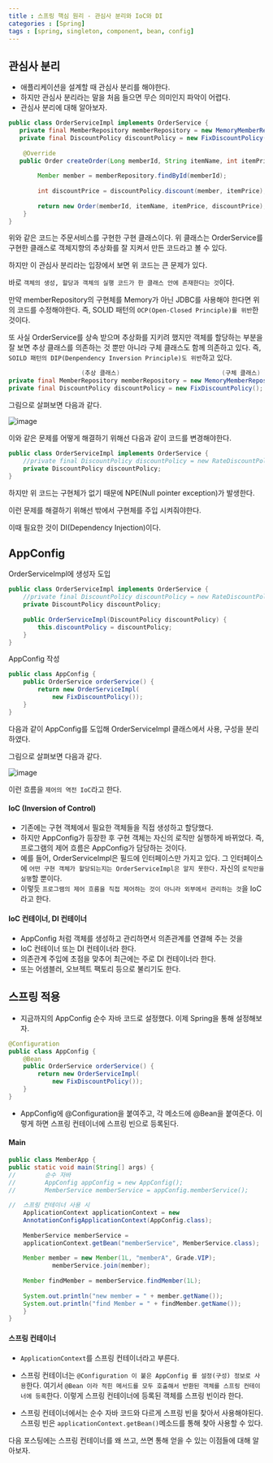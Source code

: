 ```yaml
---
title : 스프링 핵심 원리 - 관심사 분리와 IoC와 DI
categories : [Spring]
tags : [spring, singleton, component, bean, config]
---
```




## 관심사 분리

- 애플리케이션을 설계할 때 관심사 분리를 해야한다.
- 하지만 관심사 분리라는 말을 처음 들으면 무슨 의미인지 파악이 어렵다.
- 관심사 분리에 대해 알아보자.



 ```java
 public class OrderServiceImpl implements OrderService {
 	private final MemberRepository memberRepository = new MemoryMemberRepository();
 	private final DiscountPolicy discountPolicy = new FixDiscountPolicy(); 
     
     @Override
 	public Order createOrder(Long memberId, String itemName, int itemPrice) {
 		
         Member member = memberRepository.findById(memberId);
 	
         int discountPrice = discountPolicy.discount(member, itemPrice); 
 		
         return new Order(memberId, itemName, itemPrice, discountPrice);
     } 
 }
 ```

위와 같은 코드는 주문서비스를 구현한 구현 클래스이다. 위 클래스는 OrderService를 구현한 클래스로 객체지향의 추상화를 잘 지켜서 만든 코드라고 볼 수 있다.

하지만 이 관심사 분리라는 입장에서 보면 위 코드는 큰 문제가 있다.

바로 `객체의 생성, 할당과 객체의 실행 코드가 한 클래스 안에 존재한다는 것`이다.

만약 memberRepository의 구현체를 Memory가 아닌 JDBC를 사용해야 한다면 위의 코드를 수정해야한다. 즉, SOLID 패턴의 `OCP(Open-Closed Principle)를 위반`한 것이다.

또 사실 OrderService를 상속 받으며 추상화를 지키려 했지만 객체를 할당하는 부분을 잘 보면 추상 클래스를 의존하는 것 뿐만 아니라 구체 클래스도 함께 의존하고 있다. 즉, `SOILD 패턴의 DIP(Denpendency Inversion Principle)도 위반`하고 있다. 

```java
					(추상 클래스)							(구체 클래스)
private final MemberRepository memberRepository = new MemoryMemberRepository();
private final DiscountPolicy discountPolicy = new FixDiscountPolicy();
```

그림으로 살펴보면 다음과 같다.

![image](https://github.com/sunjong0214/algorithm-study/assets/117134728/3d9f1cca-864b-478e-b66a-0b067e52da09)

이와 같은 문제를 어떻게 해결하기 위해선 다음과 같이 코드를 변경해야한다.

```java
public class OrderServiceImpl implements OrderService {
	//private final DiscountPolicy discountPolicy = new RateDiscountPolicy(); 
	private DiscountPolicy discountPolicy;
}
```

하지만 위 코드는 구현체가 없기 때문에 NPE(Null pointer exception)가 발생한다.

이런 문제를 해결하기 위해선 밖에서 구현체를 주입 시켜줘야한다.

이때 필요한 것이 DI(Dependency Injection)이다.



## AppConfig

OrderServiceImpl에 생성자 도입

```java
public class OrderServiceImpl implements OrderService {
	//private final DiscountPolicy discountPolicy = new RateDiscountPolicy(); 
	private DiscountPolicy discountPolicy;
    
    public OrderServiceImpl(DiscountPolicy discountPolicy) {
        this.discountPolicy = discountPolicy;
    }
}
```

AppConfig 작성

```java
public class AppConfig {
    public OrderService orderService() {
		return new OrderServiceImpl(
			new FixDiscountPolicy());
    }
}
```

다음과 같이 AppConfig를 도입해 OrderServiceImpl 클래스에서 사용, 구성을 분리하였다.

그림으로 살펴보면 다음과 같다.

![image](https://github.com/sunjong0214/algorithm-study/assets/117134728/65c2b749-4868-4253-961c-d02338612174)

이런 흐름을 `제어의 역전 IoC`라고 한다.



#### IoC (Inversion of Control)

- 기존에는 구현 객체에서 필요한 객체들을 직접 생성하고 할당했다.
- 하지만 AppConfig가 등장한 후 구현 객체는 자신의 로직만 실행하게 바뀌었다. 즉, 프로그램의 제어 흐름은 AppConfig가 담당하는 것이다.
- 예를 들어, OrderServiceImpl은 필드에 인터페이스만 가지고 있다. 그 인터페이스에 `어떤 구현 객체가 할당되는지는 OrderServiceImpl은 알지 못한다.` 자신의 `로직만을 실행`할 뿐이다.
- 이렇듯 `프로그램의 제어 흐름을 직접 제어하는 것이 아니라 외부에서 관리하는 것`을 IoC라고 한다.



#### IoC 컨테이너, DI 컨테이너

- AppConfig 처럼 객체를 생성하고 관리하면서 의존관계를 연결해 주는 것을
- IoC 컨테이너 또는 DI 컨테이너라 한다.
- 의존관계 주입에 초점을 맞추어 최근에는 주로 DI 컨테이너라 한다. 
- 또는 어샘블러, 오브젝트 팩토리 등으로 불리기도 한다.



## 스프링 적용

- 지금까지의 AppConfig 순수 자바 코드로 설정했다. 이제 Spring을 통해 설정해보자.



```java
@Configuration
public class AppConfig {
    @Bean
    public OrderService orderService() {
		return new OrderServiceImpl(
			new FixDiscountPolicy());
    }
}
```

- AppConfig에 @Configuration을 붙여주고, 각 메소드에 @Bean을 붙여준다. 이렇게 하면 스프링 컨테이너에 스프링 빈으로 등록된다.

#### Main

```java
public class MemberApp {
public static void main(String[] args) { 
//		  순수 자바
//        AppConfig appConfig = new AppConfig();
//        MemberService memberService = appConfig.memberService();
    
//	스프링 컨테이너 사용 시
	ApplicationContext applicationContext = new
	AnnotationConfigApplicationContext(AppConfig.class);
    
	MemberService memberService =
	applicationContext.getBean("memberService", MemberService.class);
    
	Member member = new Member(1L, "memberA", Grade.VIP);
    	    memberService.join(member);
    
	Member findMember = memberService.findMember(1L);
    
	System.out.println("new member = " + member.getName()); 
	System.out.println("find Member = " + findMember.getName());
    } 
}
```



#### 스프링 컨테이너

- `ApplicationContext`를 스프링 컨테이너라고 부른다.

- 스프링 컨테이너는 `@Configuration 이 붙은 AppConfig 를 설정(구성) 정보로 사용`한다. 여기서 `@Bean 이라 적힌 메서드를 모두 호출해서 반환된 객체를 스프링 컨테이너에 등록`한다. 이렇게 스프링 컨테이너에 등록된 객체를 스프링 빈이라 한다.
- 스프링 컨테이너에서는 순수 자바 코드와 다르게 스프링 빈을 찾아서 사용해야된다. 스프링 빈은 `applicationContext.getBean()`메소드를 통해 찾아 사용할 수 있다.



다음 포스팅에는 스프링 컨테이너를 왜 쓰고, 쓰면 통해 얻을 수 있는 이점들에 대해 알아보자.
